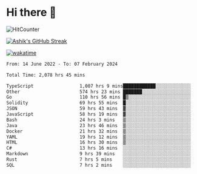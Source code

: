 # Hi there 👋

![HitCounter](https://hits.seeyoufarm.com/api/count/incr/badge.svg?url=https%3A%2F%2Fgithub.com%2Fashrhmn1212%2Fhit-counter)

<!-- ![Contribution Graph](https://github-readme-activity-graph.cyclic.app/graph?username=ashrhmn) -->


<!-- [![Top Langs](https://github-readme-stats.vercel.app/api/top-langs/?username=ashrhmn&layout=compact&theme=synthwave&langs_count=10&card_width=445)](https://github.com/anuraghazra/github-readme-stats) -->

[![Ashik's GitHub Streak](https://github-readme-streak-stats.herokuapp.com/?user=ashrhmn&theme=blood&fire=DD7F1C&background=151515&dates=9f9f9f&border=DD2727)](https://git.io/streak-stats)

<!-- ![Ashik's GitHub stats](https://github-readme-stats.vercel.app/api/?username=ashrhmn&show_icons=true&title_color=fff&icon_color=79ff97&text_color=9f9f9f&bg_color=151515) -->

[![wakatime](https://wakatime.com/badge/user/3df86613-ba63-4631-8e65-0ff18e7becad.svg)](https://wakatime.com/@3df86613-ba63-4631-8e65-0ff18e7becad)

<!--START_SECTION:waka-->

```txt
From: 14 June 2022 - To: 07 February 2024

Total Time: 2,078 hrs 45 mins

TypeScript                 1,007 hrs 9 mins████████████░░░░░░░░░░░░░   48.45 %
Other                      574 hrs 23 mins ███████░░░░░░░░░░░░░░░░░░   27.63 %
Go                         110 hrs 56 mins █▒░░░░░░░░░░░░░░░░░░░░░░░   05.34 %
Solidity                   69 hrs 55 mins  █░░░░░░░░░░░░░░░░░░░░░░░░   03.36 %
JSON                       59 hrs 43 mins  ▓░░░░░░░░░░░░░░░░░░░░░░░░   02.87 %
JavaScript                 58 hrs 19 mins  ▓░░░░░░░░░░░░░░░░░░░░░░░░   02.81 %
Bash                       24 hrs 3 mins   ▒░░░░░░░░░░░░░░░░░░░░░░░░   01.16 %
Java                       23 hrs 46 mins  ▒░░░░░░░░░░░░░░░░░░░░░░░░   01.14 %
Docker                     21 hrs 32 mins  ▒░░░░░░░░░░░░░░░░░░░░░░░░   01.04 %
YAML                       19 hrs 12 mins  ▒░░░░░░░░░░░░░░░░░░░░░░░░   00.92 %
HTML                       16 hrs 30 mins  ▒░░░░░░░░░░░░░░░░░░░░░░░░   00.79 %
C#                         13 hrs 16 mins  ░░░░░░░░░░░░░░░░░░░░░░░░░   00.64 %
Markdown                   9 hrs 39 mins   ░░░░░░░░░░░░░░░░░░░░░░░░░   00.46 %
Rust                       7 hrs 5 mins    ░░░░░░░░░░░░░░░░░░░░░░░░░   00.34 %
SQL                        7 hrs 2 mins    ░░░░░░░░░░░░░░░░░░░░░░░░░   00.34 %
```

<!--END_SECTION:waka-->


<!--### Most Used Languages
<img src="https://wakatime.com/share/@ashrhmn/24ecb986-5bf8-4607-af7f-0aab08908d8c.png" />

### Favourite Tools
<img src="https://wakatime.com/share/@ashrhmn/f4e08015-f3bc-460a-9228-95a3ba11c604.png" />-->
